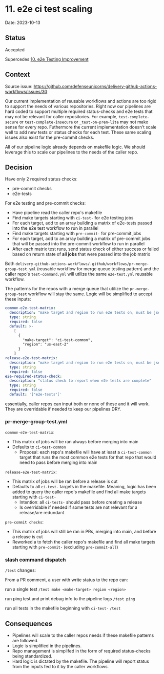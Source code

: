 # 11. e2e ci test scaling

Date: 2023-10-13

## Status

Accepted

Supercedes [10. e2e Testing Improvement](0010-e2e-testing-improvement.md)

## Context

Source issue: https://github.com/defenseunicorns/delivery-github-actions-workflows/issues/30

Our current implementation of reusable workflows and actions are too rigid to support the needs of various repositories. Right now our pipelines are hard coded to support multiple required status-checks and e2e tests that may not be relevant for caller repositories. For example, `test-complete-secure` or `test-complete-insecure` or `_test-on-prem-lite` may not make sense for every repo. Futhermore the current implementation doesn't scale well to add new tests or status checks for each test. These same scaling issues also exist for the pre-commit checks.

All of our pipeline logic already depends on makefile logic. We should leverage this to scale our pipelines to the needs of the caller repo.

## Decision

Have only 2 required status checks:
- pre-commit checks
- e2e-tests

For e2e testing and pre-commit checks:
- Have pipeline read the caller repo's makefile
- Find make targets starting with `ci-test-` for e2e testing jobs
- For each target, add to an array building a matrix of e2e-tests passed into the e2e test workflow to run in parallel
- Find make targets starting with `pre-commit-` for pre-commit jobs
- For each target, add to an array building a matrix of pre-commit jobs that will be passed into the pre-commit workflow to run in parallel
- After each matrix test runs, send status check of either success or failed based on return state of **all jobs** that were passed into the job matrix

Both `delivery-github-actions-workflows/.github/workflows/pr-merge-group-test.yml` (reusable workflow for merge queue testing pattern) and the caller repo's `test-command.yml` will utilize the same `e2e-test.yml` reusable workflow.

The patterns for the repos with a merge queue that utilize the `pr-merge-group-test` workflow will stay the same. Logic will be simplified to accept these inputs:

```yaml
common-e2e-test-matrix:
  description: "make target and region to run e2e tests on, must be json formatted"
  type: string
  required: false
  default: >-
    [
      {
        "make-target": "ci-test-common",
        "region": "us-east-2"
      }
    ]
release-e2e-test-matrix:
  description: "make target and region to run e2e tests on, must be json formatted, this is optional to override running all 'ci-test' make target tests"
  type: string
  required: false
e2e-required-status-check:
  description: "status check to report when e2e tests are complete"
  type: string
  required: false
  default: '["e2e-tests"]'
```

essentially, caller repos can input both or none of these and it will work. They are overridable if needed to keep our pipelines DRY.

### pr-merge-group-test.yml

`common-e2e-test-matrix`:
- This matrix of jobs will be ran always before merging into main
- Defaults to `ci-test-common`
  - Proposal: each repo's makefile will have at least a `ci-test-common` target that runs the most common e2e tests for that repo that would need to pass before merging into main

`release-e2e-test-matrix`:
- This matrix of jobs will be ran before a release is cut
- Defaults to all `ci-test-` targets in the makefile. Meaning, logic has been added to query the caller repo's makefile and find all make targets starting with `ci-test-`
  - Intention: all `ci-tests-` should pass before creating a release
  - Is overridable if needed if some tests are not relevant for a release/are redundant

`pre-commit checks`:
- This matrix of jobs will still be ran in PRs, merging into main, and before a release is cut
- Reworked a to fetch the caller repo's makefile and find all make targets starting with `pre-commit-` (excluding `pre-commit-all`)

### slash command dispatch

`/test` changes:

From a PR comment, a user with write status to the repo can:

run a single test
`/test make <make-target> region <region>`

run ping test and print debug info to the pipeline logs
`/test ping`

run all tests in the makefile beginning with `ci-test-`
`/test`

## Consequences

- Pipelines will scale to the caller repos needs if these makefile patterns are followed.
- Logic is simplified in the pipelines.
- Repo management is simplifed in the form of required status-checks being standardized.
- Hard logic is dictated by the makefile. The pipeline will report status from the inputs fed to it by the caller workflows.

